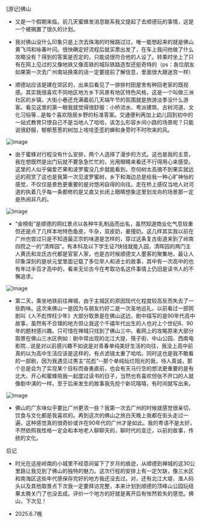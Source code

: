 [游记]佛山

-  又是一个假期来临，前几天蜜蜂发消息联系我又提起了去顺德玩的事情，这是一个被搁置了很久的计划。
- 我对佛山没什么印象只是上次去珠海的时候路过过，唯一能想起来的就是佛山黄飞鸿和咏春叶问。很快确定好流程后就买票出发了，在车上我问他做了什么攻略没有？得到的答案是否定的，只能说很符合他的人设了。转乘时坐上了只有在网上见过的又像地铁又像高铁的城际铁路造型还挺奇特的（ps：各位朋友如果第一次去广州南站换乘的话一定要提前了解信息，里面很大跟迷宫一样）

- 顺德站应该是建在郊区的，出来后看见了一排排村田屋舍有种回老家的既视感。其实我很喜欢不同地区地方乡下风景有地区特色风格，这是一个叫做三洲社区的乡镇，大街小巷还充满着前几天端午节的氛围就是旅游淡季没什么游客。看见这里的第一眼我就觉得很舒服：小桥流水、粤派建筑、古树河道、文化习俗等...是每个喜欢隐居乡野的标准答案。交通便利再加上幼儿园到初中的一站式教育只恨自己不是当地人了哈哈，该怎么形容乡间小路的场景呢？只能说很舒服，郁郁葱葱的树加上吱吱歪歪的蝉和身旁时不时吹来的风。

![Image](https://github.com/user-attachments/assets/13db74d8-51ae-4914-a813-731d3c9c7cd6)

- 由于蜜蜂对行程没有什么安排，两个人选择了漫步的方式。这也是我的主意，我在想既然是出门玩就不要急急忙忙的，光用眼睛来看还不行得用心来感受。这里的人似乎偏爱芒果和波罗蜜没几步就能看到，奈何树太高摘不到果实就远远的观赏了这也是我第一次见波罗蜜树，乡下和海边总是给我一种心旷神怡的感觉，不仅仅是景色更重要的是对悠闲自得的向往。走在桥上感叹当地人对河道的执着几乎每一条都修的是又直又长闭上眼睛想象这里划龙舟的场景那一定是热闹非凡的。

![Image](https://github.com/user-attachments/assets/71a2285b-dfad-48df-8479-71faaa4b797d)

- “金榜街”是顺德的网红景点以各种牛乳制品而出名，虽然知道商业化气息较重但还是点了几样本地特色鱼皮，牛杂，双皮奶，姜撞奶。这几样其实我以前在广州也尝过只是不知道最正宗的味道是怎样的，穿过这条复古街道来到了岭南四院之一的“清辉园”。有本科及以下学生证7快钱就能入园，清晖园的两门主人黄氏和龙氏古代都是官宦人家，也是古时候顺德文人墨客的聚集地，最让人印象深刻的是状元堂里面记载了多位举人和进士的故事，其中有一次高中的也有年过半百才高中的，看来无论古今在考取功名这件事情上仍旧是读书人的不懈追求。

![Image](https://github.com/user-attachments/assets/883b7be1-c04e-46d3-82b0-a929e73dc42e)

- 第二天，乘坐地铁前往禅城，由于主城区的原因现代化程度较高反而失去了一些韵味。这次来佛山一是因为与朋友约好二是一次圣地巡礼，以前看过一部网剧叫《人不彪悍枉少年》大部分取景是在佛山这边，剧中描写的是90年代高中故事，虽然有不合理的地方但让我这个千禧年代出生的人也对上个世纪8、90年的题材感兴趣。只可惜在禅城只找到了佛山三中。看网上的攻略原来大部分取景在佛山三水区例如：剧中常出现的北江大提、筷子街、中山公园、西南电影院...说是对以前感兴趣不如说是对青春单纯美好生活的向往，我没上高中前真的以为高中生活应该是这样的，有点滤镜太重了哈哈。同时这也是我不敢看的一部剧，因为我遇见过男主“花彪”--那个单纯灿烂阳光的我，待人真诚，那个总是会为了实现某个目标而奋勇直前，也会有天马行空的想法更重要的是有北大、开心和蜜蜂陪我一起度过读书的日子，当然也有喜欢但张不开口的人就像剧中演的一样。至于后来发生的故事我先挖个新坑嘻嘻，有时间就写出来。

![Image](https://github.com/user-attachments/assets/3249f006-acf1-411d-a008-f48ce42afd52)

- 佛山的广东味似乎要比广州更浓一些？我第一次去广州的时候就感觉很亲切，饮食与文化都是我喜欢的。再到这次的佛山之旅白天晚上我都在街头走过一遍，这种感觉真的很奇妙或许在90年代的广州才是如此。我的粤语不是太好，不然依照我性格一定会和本地老人聊聊天的，聊时代的变迁，以前的故事，传统的文化。

后记

- 时光在这座岭南的小城里不经意间留下了岁月的痕迹，从顺德到禅城的这30公里路让我见到了佛山的独特的魅力。这次行程的安排上有一定欠缺，像三水区和南海区这些年代感保存完好的地方我还没去过。对，还有北江大堤、渔人码头以及其他取景点下次我一定要拜访完整，本来计划到顺德的顶峰山公园玩结果太晚关门了也没去成。评价一个地方的好就是离开后有怅然若失的感觉。佛山，下次见！

- 2025.6.7晚